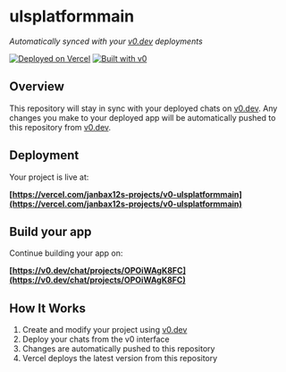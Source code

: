 # ulsplatformmain

*Automatically synced with your [v0.dev](https://v0.dev) deployments*

[![Deployed on Vercel](https://img.shields.io/badge/Deployed%20on-Vercel-black?style=for-the-badge&logo=vercel)](https://vercel.com/janbax12s-projects/v0-ulsplatformmain)
[![Built with v0](https://img.shields.io/badge/Built%20with-v0.dev-black?style=for-the-badge)](https://v0.dev/chat/projects/OPOiWAgK8FC)

## Overview

This repository will stay in sync with your deployed chats on [v0.dev](https://v0.dev).
Any changes you make to your deployed app will be automatically pushed to this repository from [v0.dev](https://v0.dev).

## Deployment

Your project is live at:

**[https://vercel.com/janbax12s-projects/v0-ulsplatformmain](https://vercel.com/janbax12s-projects/v0-ulsplatformmain)**

## Build your app

Continue building your app on:

**[https://v0.dev/chat/projects/OPOiWAgK8FC](https://v0.dev/chat/projects/OPOiWAgK8FC)**

## How It Works

1. Create and modify your project using [v0.dev](https://v0.dev)
2. Deploy your chats from the v0 interface
3. Changes are automatically pushed to this repository
4. Vercel deploys the latest version from this repository
